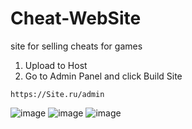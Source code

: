 # Cheat-WebSite
site for selling cheats for games

1. Upload to Host
2. Go to Admin Panel and click Build Site

```https://Site.ru/admin```

![image](https://github.com/user-attachments/assets/8a4828c8-4c4e-43f3-8e8d-a84ca1e23f31)
![image](https://github.com/user-attachments/assets/fe4b73cb-329b-40d6-b5be-93f73e708657)
![image](https://github.com/user-attachments/assets/1ed5da96-ff3c-4bc0-98a0-08a7f7b5e98b)

